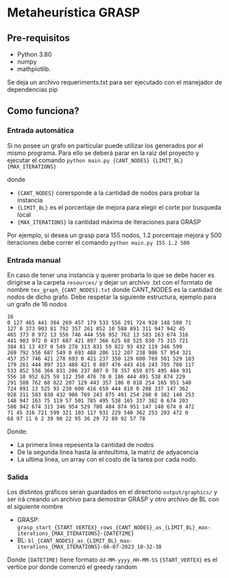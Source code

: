 # Metaheurística GRASP 

## Pre-requisitos
- Python 3.80
- numpy 
- mathplotlib.

Se deja un archivo requeriments.txt para ser ejecutado con el manejador de dependencias pip

## Como funciona?

### Entrada automática
Si no posee un grafo en particular puede utilizar los generados por el mismo programa. Para ello se deberá parar en la raiz del proyecto y ejecutar el comando
```python main.py {CANT_NODES} {LIMIT_BL} {MAX_ITERATIONS}```

donde 
- ```{CANT_NODES}``` corersponde a la cantidad de nodos para probar la instancia
- ```{LIMIT_BL}``` es el porcentaje de mejora para elegir el corte por busqueda local
- ```{MAX_ITERATIONS}``` la cantidad máxima de iteraciones para GRASP

Por ejemplo, si desea un grasp para 155 nodos, 1.2 porcentaje mejora y 500 iteraciones debe correr el comando
```python main.py 155 1.2 500```

### Entrada manual
En caso de tener una instancia y querer probarla lo que se debe hacer es dirigirse a la carpeta
```resources/``` y dejar un archivo .txt con el formato de nombre ```tex_graph_{CANT_NODES}.txt``` donde CANT_NODES es la cantidad de nodos de dicho grafo.
Debe respetar la siguiente estructura, ejemplo para un grafo de 16 nodos

```
16
0 127 465 441 384 269 457 179 533 556 291 724 928 148 580 71
127 0 373 903 81 792 357 261 852 10 588 891 311 947 942 45
465 373 0 972 13 556 746 444 556 952 762 13 583 163 674 316
441 903 972 0 437 687 421 897 366 625 68 525 830 75 315 721
384 81 13 437 0 549 278 313 831 59 822 93 432 119 346 599
269 792 556 687 549 0 693 488 206 112 207 238 986 57 954 321
457 357 746 421 278 693 0 421 237 350 129 600 769 501 529 103
179 261 444 897 313 488 421 0 807 476 443 416 243 785 780 117
533 852 556 366 831 206 237 807 0 78 357 659 875 495 484 931
556 10 952 625 59 112 350 476 78 0 186 444 491 538 874 229
291 588 762 68 822 207 129 443 357 186 0 818 254 165 951 540
724 891 13 525 93 238 600 416 659 444 818 0 208 337 147 362
928 311 583 830 432 986 769 243 875 491 254 208 0 382 140 253
148 947 163 75 119 57 501 785 495 538 165 337 382 0 674 203
580 942 674 315 346 954 529 780 484 874 951 147 140 674 0 472
71 45 316 721 599 321 103 117 931 229 540 362 253 203 472 0
68 97 11 6 2 39 90 22 95 36 29 72 89 92 57 78
```
Donde:
- La primera linea repesenta la cantidad de nodos
- De la segunda linea hasta la anteultima, la matriz de adyacencia 
- La ultima linea, un array con el costo de la tarea por cada nodo.

### Salida

Los distintos gráficos seran guardados en el directorio ```output/graphics/``` y ser irá creando un archivo para demostrar GRASP y otro archivo de BL con el siguiente nombre

- GRASP: ```grasp_start_{START_VERTEX}_rows_{CANT_NODES}_as_{LIMIT_BL}_max-iterations_{MAX_ITERATIONS}-{DATETIME}```
- BL: ```bl_{CANT_NODES}_as_{LIMIT_BL}_max-iterations_{MAX_ITERATIONS}-06-07-2023_10-32-38```

Donde
```{DATETIME}``` tiene formato ```dd-MM-yyyy_HH-MM-SS```
```{START_VERTEX}``` es el vertice por donde comenzó el greedy random
